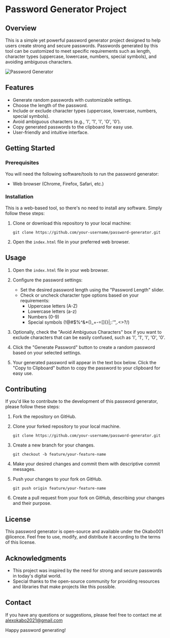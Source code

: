 # Password Generator Project

## Overview

This is a simple yet powerful password generator project designed to help users create strong and secure passwords. Passwords generated by this tool can be customized to meet specific requirements such as length, character types (uppercase, lowercase, numbers, special symbols), and avoiding ambiguous characters.

![Password Generator](password_generator.png)

## Features

- Generate random passwords with customizable settings.
- Choose the length of the password.
- Include or exclude character types (uppercase, lowercase, numbers, special symbols).
- Avoid ambiguous characters (e.g., 'l', '1', 'I', 'O', '0').
- Copy generated passwords to the clipboard for easy use.
- User-friendly and intuitive interface.

## Getting Started

### Prerequisites

You will need the following software/tools to run the password generator:

- Web browser (Chrome, Firefox, Safari, etc.)

### Installation

This is a web-based tool, so there's no need to install any software. Simply follow these steps:

1. Clone or download this repository to your local machine:

   ```
   git clone https://github.com/your-username/password-generator.git
   ```

2. Open the `index.html` file in your preferred web browser.

## Usage

1. Open the `index.html` file in your web browser.

2. Configure the password settings:
   - Set the desired password length using the "Password Length" slider.
   - Check or uncheck character type options based on your requirements:
     - Uppercase letters (A-Z)
     - Lowercase letters (a-z)
     - Numbers (0-9)
     - Special symbols (!@#$%^&*()_+-=[]{}|;:'",.<>?/)

3. Optionally, check the "Avoid Ambiguous Characters" box if you want to exclude characters that can be easily confused, such as 'l', '1', 'I', 'O', '0'.

4. Click the "Generate Password" button to create a random password based on your selected settings.

5. Your generated password will appear in the text box below. Click the "Copy to Clipboard" button to copy the password to your clipboard for easy use.

## Contributing

If you'd like to contribute to the development of this password generator, please follow these steps:

1. Fork the repository on GitHub.

2. Clone your forked repository to your local machine.

   ```
   git clone https://github.com/your-username/password-generator.git
   ```

3. Create a new branch for your changes.

   ```
   git checkout -b feature/your-feature-name
   ```

4. Make your desired changes and commit them with descriptive commit messages.

5. Push your changes to your fork on GitHub.

   ```
   git push origin feature/your-feature-name
   ```

6. Create a pull request from your fork on GitHub, describing your changes and their purpose.

## License

This password generator is open-source and available under the Okabo001 @licence. Feel free to use, modify, and distribute it according to the terms of this license.

## Acknowledgments

- This project was inspired by the need for strong and secure passwords in today's digital world.
- Special thanks to the open-source community for providing resources and libraries that make projects like this possible.

## Contact

If you have any questions or suggestions, please feel free to contact me at alexokabo2021@gmail.com

Happy password generating!
